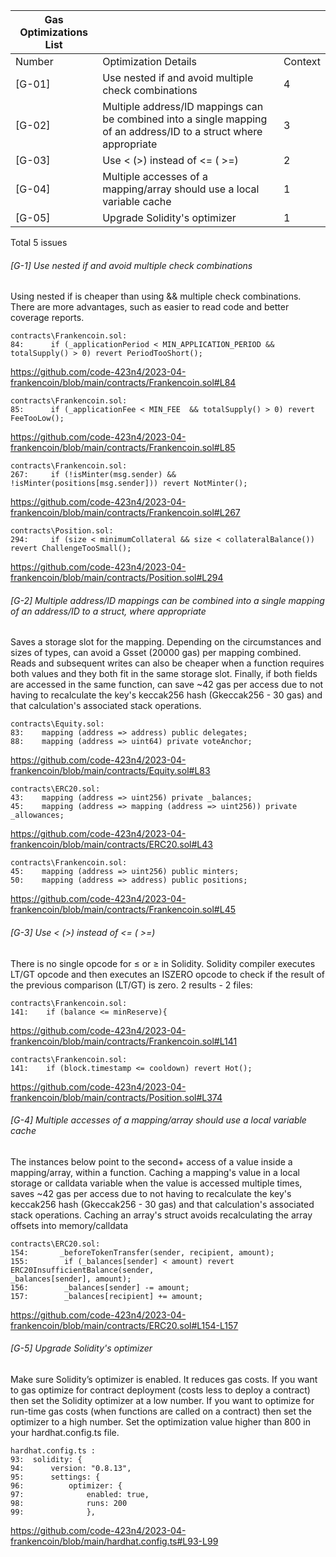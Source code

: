 | Gas Optimizations List |                                                                                                                   |         |
|------------------------|-------------------------------------------------------------------------------------------------------------------|---------|
| Number                 | Optimization Details                                                                                              | Context |
| [G-01]                 | Use nested if and avoid multiple check combinations                                                               | 4       |
| [G-02]                 | Multiple address/ID mappings can be combined into a single mapping of an address/ID to a struct where appropriate | 3       |
| [G-03]                 | Use < (>) instead of <= ( >=)                                                                                     | 2       |
| [G-04]                 | Multiple accesses of a mapping/array should use a local variable cache                                            | 1       |
| [G-05]                 | Upgrade Solidity's optimizer                                                                                          | 1       |

Total 5 issues

###### [G-1] Use nested if and avoid multiple check combinations

Using nested if is cheaper than using && multiple check combinations. There are more advantages, such as easier to read code and better coverage reports.
```
contracts\Frankencoin.sol:
84:      if (_applicationPeriod < MIN_APPLICATION_PERIOD && totalSupply() > 0) revert PeriodTooShort();
```
<https://github.com/code-423n4/2023-04-frankencoin/blob/main/contracts/Frankencoin.sol#L84>
```
contracts\Frankencoin.sol:
85:      if (_applicationFee < MIN_FEE  && totalSupply() > 0) revert FeeTooLow();
```
<https://github.com/code-423n4/2023-04-frankencoin/blob/main/contracts/Frankencoin.sol#L85>
```
contracts\Frankencoin.sol:
267:     if (!isMinter(msg.sender) && !isMinter(positions[msg.sender])) revert NotMinter();
```
<https://github.com/code-423n4/2023-04-frankencoin/blob/main/contracts/Frankencoin.sol#L267>
```
contracts\Position.sol:
294:     if (size < minimumCollateral && size < collateralBalance()) revert ChallengeTooSmall();
```
<https://github.com/code-423n4/2023-04-frankencoin/blob/main/contracts/Position.sol#L294>

###### [G-2] Multiple address/ID mappings can be combined into a single mapping of an address/ID to a struct, where appropriate
Saves a storage slot for the mapping. Depending on the circumstances and sizes of types, can avoid a Gsset (20000 gas) per mapping combined. Reads and subsequent writes can also be cheaper when a function requires both values and they both fit in the same storage slot. Finally, if both fields are accessed in the same function, can save ~42 gas per access due to not having to recalculate the key's keccak256 hash (Gkeccak256 - 30 gas) and that calculation's associated stack operations.
```
contracts\Equity.sol:
83:    mapping (address => address) public delegates;
88:    mapping (address => uint64) private voteAnchor;
```
<https://github.com/code-423n4/2023-04-frankencoin/blob/main/contracts/Equity.sol#L83>
```
contracts\ERC20.sol:
43:    mapping (address => uint256) private _balances;
45:    mapping (address => mapping (address => uint256)) private _allowances;
```
<https://github.com/code-423n4/2023-04-frankencoin/blob/main/contracts/ERC20.sol#L43>
```
contracts\Frankencoin.sol:
45:    mapping (address => uint256) public minters;
50:    mapping (address => address) public positions;
```
<https://github.com/code-423n4/2023-04-frankencoin/blob/main/contracts/Frankencoin.sol#L45>

###### [G-3] Use < (>) instead of <= ( >=)

There is no single opcode for ≤ or ≥ in Solidity. Solidity compiler executes LT/GT opcode and then executes an ISZERO opcode to check if the result of the previous comparison (LT/GT) is zero.
2 results - 2 files:
```
contracts\Frankencoin.sol:
141:    if (balance <= minReserve){
```
<https://github.com/code-423n4/2023-04-frankencoin/blob/main/contracts/Frankencoin.sol#L141>
```
contracts\Frankencoin.sol:
141:    if (block.timestamp <= cooldown) revert Hot();
```
<https://github.com/code-423n4/2023-04-frankencoin/blob/main/contracts/Position.sol#L374>

###### [G-4] Multiple accesses of a mapping/array should use a local variable cache

The instances below point to the second+ access of a value inside a mapping/array, within a function. Caching a mapping's value in a local storage or calldata variable when the value is accessed multiple times, saves ~42 gas per access due to not having to recalculate the key's keccak256 hash (Gkeccak256 - 30 gas) and that calculation's associated stack operations. Caching an array's struct avoids recalculating the array offsets into memory/calldata

```
contracts\ERC20.sol:
154:       _beforeTokenTransfer(sender, recipient, amount);
155:        if (_balances[sender] < amount) revert ERC20InsufficientBalance(sender,
_balances[sender], amount);
156:        _balances[sender] -= amount;
157:        _balances[recipient] += amount;
```
<https://github.com/code-423n4/2023-04-frankencoin/blob/main/contracts/ERC20.sol#L154-L157>

###### [G-5] Upgrade Solidity's optimizer 

Make sure Solidity’s optimizer is enabled. It reduces gas costs. If you want to gas optimize for contract deployment (costs less to deploy a contract) then set the Solidity optimizer at a low number. If you want to optimize for run-time gas costs (when functions are called on a contract) then set the optimizer to a high number.
Set the optimization value higher than 800 in your hardhat.config.ts file.


```
hardhat.config.ts :
93:  solidity: {
94:      version: "0.8.13",
95:      settings: {
96:          optimizer: {
97:              enabled: true,
98:              runs: 200
99:              },
```
<https://github.com/code-423n4/2023-04-frankencoin/blob/main/hardhat.config.ts#L93-L99>